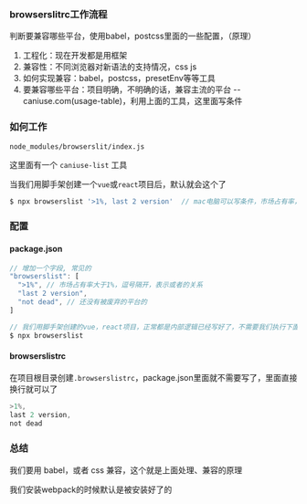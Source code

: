 ### browserslitrc工作流程

判断要兼容哪些平台，使用babel，postcss里面的一些配置，（原理）

1. 工程化：现在开发都是用框架
2. 兼容性：不同浏览器对新语法的支持情况，css js
3. 如何实现兼容：babel，postcss，presetEnv等等工具
4. 要兼容哪些平台：项目明确，不明确的话，兼容主流的平台 -- caniuse.com(usage-table)，利用上面的工具，这里面写条件


### 如何工作

`node_modules/browserslit/index.js`

这里面有一个 `caniuse-list` 工具

当我们用脚手架创建一个`vue`或`react`项目后，默认就会这个了


```js
$ npx browserslist '>1%, last 2 version'  // mac电脑可以写条件，市场占有率，平台最新两个版本
```

### 配置

#### package.json

```js
// 增加一个字段, 常见的
"browserslist": [
  ">1%", // 市场占有率大于1%，逗号隔开，表示或者的关系
  "last 2 version",
  "not dead", // 还没有被废弃的平台的
]
```

```js
// 我们用脚手架创建的vue，react项目，正常都是内部逻辑已经写好了，不需要我们执行下面的命令了
$ npx browserslist
```

#### browserslistrc

在项目根目录创建`.browserslistrc`，package.json里面就不需要写了，里面直接换行就可以了

```js
>1%,
last 2 version,
not dead
```

### 总结

我们要用 babel，或者 css 兼容，这个就是上面处理、兼容的原理

我们安装webpack的时候默认是被安装好了的